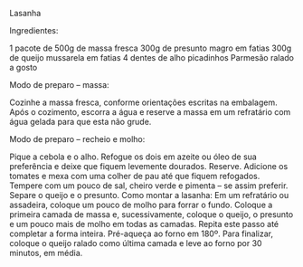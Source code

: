   Lasanha

  Ingredientes:

1 pacote de 500g de massa fresca
300g de presunto magro em fatias
300g de queijo mussarela em fatias
4 dentes de alho picadinhos
Parmesão ralado a gosto

Modo de preparo – massa:

Cozinhe a massa fresca, conforme orientações escritas na embalagem.
Após o cozimento, escorra a água e reserve a massa em um refratário com água gelada para que esta não grude.

Modo de preparo – recheio e molho:

Pique a cebola e o alho. Refogue os dois em azeite ou óleo de sua preferência e deixe que fiquem levemente dourados. Reserve.
Adicione os tomates e mexa com uma colher de pau até que fiquem refogados.
Tempere com um pouco de sal, cheiro verde e pimenta – se assim preferir.
Separe o queijo e o presunto.
Como montar a lasanha:
Em um refratário ou assadeira, coloque um pouco de molho para forrar o fundo.
Coloque a primeira camada de massa e, sucessivamente, coloque o queijo, o presunto e um pouco mais de molho em todas as camadas. Repita este passo até completar a forma inteira.
Pré-aqueça ao forno em 180º.
Para finalizar, coloque o queijo ralado como última camada e leve ao forno por 30 minutos, em média.

